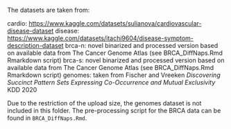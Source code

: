 The datasets are taken from:

cardio: https://www.kaggle.com/datasets/sulianova/cardiovascular-disease-dataset
disease: https://www.kaggle.com/datasets/itachi9604/disease-symptom-description-dataset
brca-n: novel binarized and processed version based on available data from The Cancer Genome Atlas (see BRCA_DiffNaps.Rmd Rmarkdown script)
brca-s: novel binarized and processed version based on available data from The Cancer Genome Atlas (see BRCA_DiffNaps.Rmd Rmarkdown script)
genomes: taken from Fischer and Vreeken *Discovering Succinct Pattern Sets Expressing Co-Occurrence and Mutual Exclusivity* KDD 2020

Due to the restriction of the upload size, the genomes dataset is not included in
this folder. The pre-processing script for the BRCA data can be found in `BRCA_DiffNaps.Rmd`.
